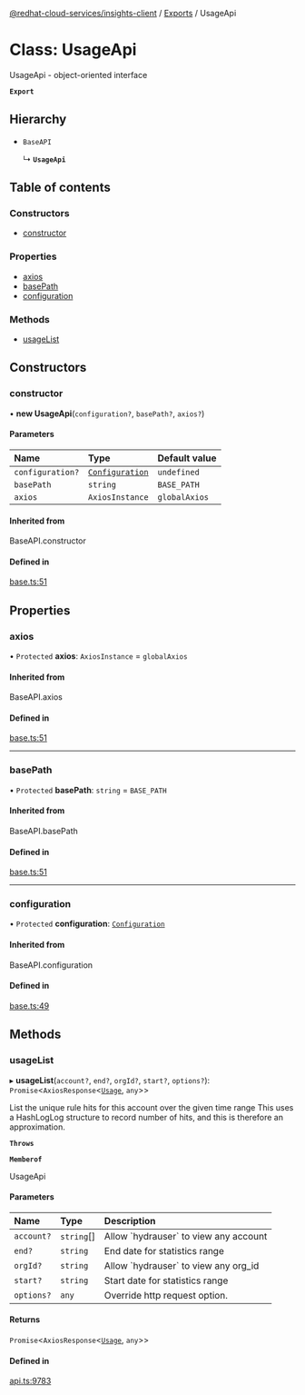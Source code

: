 [@redhat-cloud-services/insights-client](../README.md) / [Exports](../modules.md) / UsageApi

# Class: UsageApi

UsageApi - object-oriented interface

**`Export`**

## Hierarchy

- `BaseAPI`

  ↳ **`UsageApi`**

## Table of contents

### Constructors

- [constructor](UsageApi.md#constructor)

### Properties

- [axios](UsageApi.md#axios)
- [basePath](UsageApi.md#basepath)
- [configuration](UsageApi.md#configuration)

### Methods

- [usageList](UsageApi.md#usagelist)

## Constructors

### constructor

• **new UsageApi**(`configuration?`, `basePath?`, `axios?`)

#### Parameters

| Name | Type | Default value |
| :------ | :------ | :------ |
| `configuration?` | [`Configuration`](Configuration.md) | `undefined` |
| `basePath` | `string` | `BASE_PATH` |
| `axios` | `AxiosInstance` | `globalAxios` |

#### Inherited from

BaseAPI.constructor

#### Defined in

[base.ts:51](https://github.com/mkholjuraev/javascript-clients/blob/master/packages/insights/base.ts#L51)

## Properties

### axios

• `Protected` **axios**: `AxiosInstance` = `globalAxios`

#### Inherited from

BaseAPI.axios

#### Defined in

[base.ts:51](https://github.com/mkholjuraev/javascript-clients/blob/master/packages/insights/base.ts#L51)

___

### basePath

• `Protected` **basePath**: `string` = `BASE_PATH`

#### Inherited from

BaseAPI.basePath

#### Defined in

[base.ts:51](https://github.com/mkholjuraev/javascript-clients/blob/master/packages/insights/base.ts#L51)

___

### configuration

• `Protected` **configuration**: [`Configuration`](Configuration.md)

#### Inherited from

BaseAPI.configuration

#### Defined in

[base.ts:49](https://github.com/mkholjuraev/javascript-clients/blob/master/packages/insights/base.ts#L49)

## Methods

### usageList

▸ **usageList**(`account?`, `end?`, `orgId?`, `start?`, `options?`): `Promise`<`AxiosResponse`<[`Usage`](../interfaces/Usage.md), `any`\>\>

List the unique rule hits for this account over the given time range  This uses a HashLogLog structure to record number of hits, and this is therefore an approximation.

**`Throws`**

**`Memberof`**

UsageApi

#### Parameters

| Name | Type | Description |
| :------ | :------ | :------ |
| `account?` | `string`[] | Allow &#x60;hydrauser&#x60; to view any account |
| `end?` | `string` | End date for statistics range |
| `orgId?` | `string` | Allow &#x60;hydrauser&#x60; to view any org_id |
| `start?` | `string` | Start date for statistics range |
| `options?` | `any` | Override http request option. |

#### Returns

`Promise`<`AxiosResponse`<[`Usage`](../interfaces/Usage.md), `any`\>\>

#### Defined in

[api.ts:9783](https://github.com/mkholjuraev/javascript-clients/blob/master/packages/insights/api.ts#L9783)

